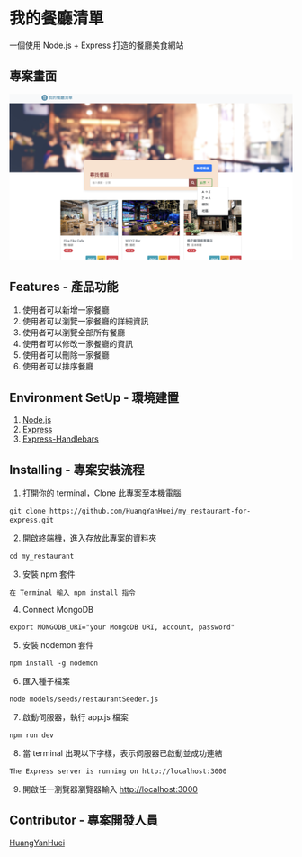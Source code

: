 # 我的餐廳清單

一個使用 Node.js + Express 打造的餐廳美食網站

## 專案畫面

![image](https://github.com/HuangYanHuei/my_restaurant-for-express/blob/main/public/img/index.png?raw=true)

## Features - 產品功能

1. 使用者可以新增一家餐廳
2. 使用者可以瀏覽一家餐廳的詳細資訊
3. 使用者可以瀏覽全部所有餐廳
4. 使用者可以修改一家餐廳的資訊
5. 使用者可以刪除一家餐廳
6. 使用者可以排序餐廳

## Environment SetUp - 環境建置

1. [Node.js](https://nodejs.org/en/)
2. [Express](https://www.npmjs.com/package/express) 
3. [Express-Handlebars](https://www.npmjs.com/package/express-handlebars)

## Installing - 專案安裝流程

1. 打開你的 terminal，Clone 此專案至本機電腦

```
git clone https://github.com/HuangYanHuei/my_restaurant-for-express.git
```

2. 開啟終端機，進入存放此專案的資料夾

```
cd my_restaurant
```

3. 安裝 npm 套件

```
在 Terminal 輸入 npm install 指令
```

4. Connect MongoDB

```
export MONGODB_URI="your MongoDB URI, account, password"
```

5. 安裝 nodemon 套件

```
npm install -g nodemon
```

6. 匯入種子檔案

```
node models/seeds/restaurantSeeder.js
```

7. 啟動伺服器，執行 app.js 檔案

```
npm run dev
```

8. 當 terminal 出現以下字樣，表示伺服器已啟動並成功連結

```
The Express server is running on http://localhost:3000
```

9. 開啟任一瀏覽器瀏覽器輸入 [http://localhost:3000](http://localhost:3000) 

## Contributor - 專案開發人員

[HuangYanHuei](https://github.com/HuangYanHuei)